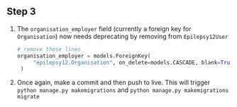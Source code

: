 ## Step 3

1. The `organisation_employer` field (currently a foreign key for `Organisation`) now needs deprecating by removing from `Epilepsy12User`
   
   ```python
   # remove these lines
   organisation_employer = models.ForeignKey(
        "epilepsy12.Organisation", on_delete=models.CASCADE, blank=True, null=True
    )
   ```

2. Once again, make a commit and then push to live. This will trigger `python manage.py makemigrations` and `python manage.py makemigrations migrate`
